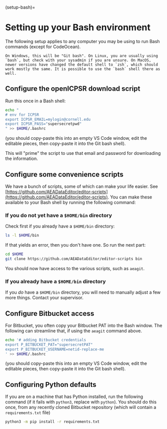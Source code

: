 (setup-bash)=
# Setting up your Bash environment

The following setup applies to any computer you may be using to run Bash commands (except for CodeOcean).

```{note}
On Windows, this will be "Git bash". On Linux, you are usually using `bash`, but check with your sysadmin if you are unsure. On MacOS, newer versions have changed the default shell to `zsh`, which should work mostly the same. It is possible to use the `bash` shell there as well. 
```

## Configure the openICPSR download script

Run this once in a Bash shell:

```bash
echo "
# env for ICPSR
export ICPSR_EMAIL=mylogin@cornell.edu
export ICPSR_PASS="supersecretpwd"
" >> $HOME/.bashrc
```
(you should copy-paste this into an empty VS Code window, edit the editable pieces, then copy-paste it into the Git bash shell).

This will "prime" the script to use that email and password for downloading the information. 

## Configure some convenience scripts

We have a bunch of scripts, some of which can make your life easier. See [https://github.com/AEADataEditor/editor-scripts](https://github.com/AEADataEditor/editor-scripts). You can make these available to your Bash shell by running the following command:

### If you do not yet have a `$HOME/bin` directory

Check first if you already have a `$HOME/bin` directory:

```bash
ls -l $HOME/bin
```

If that yields an error, then you don't have one. So run the next part:

```bash
cd $HOME
git clone https://github.com/AEADataEditor/editor-scripts bin
```

You should now have access to the various scripts, such as `aeagit`.

### If you already have a `$HOME/bin` directory

If you *do* have a `$HOME/bin` directory, you will need to manually adjust a few more things. Contact your supervisor.

## Configure Bitbucket access

For Bitbucket, you often copy your Bitbucket PAT into the Bash window. The following can streamline that, if using the `aeagit` command above.

```bash
echo '# adding Bitbucket credentials
export P_BITBUCKET_PAT="supersecretPAT" 
export P_BITBUCKET_USERNAME=netid-replace-me
' >> $HOME/.bashrc
```

(you should copy-paste this into an empty VS Code window, edit the editable pieces, then copy-paste it into the Git bash shell).

## Configuring Python defaults

If you are on a machine that has Python installed, run the following command (if it fails with `python3`, replace with `python`). You should do this once, from any recently cloned Bitbucket repository (which will contain a `requirements.txt` file)

```bash
python3 -m pip install -r requirements.txt
```
